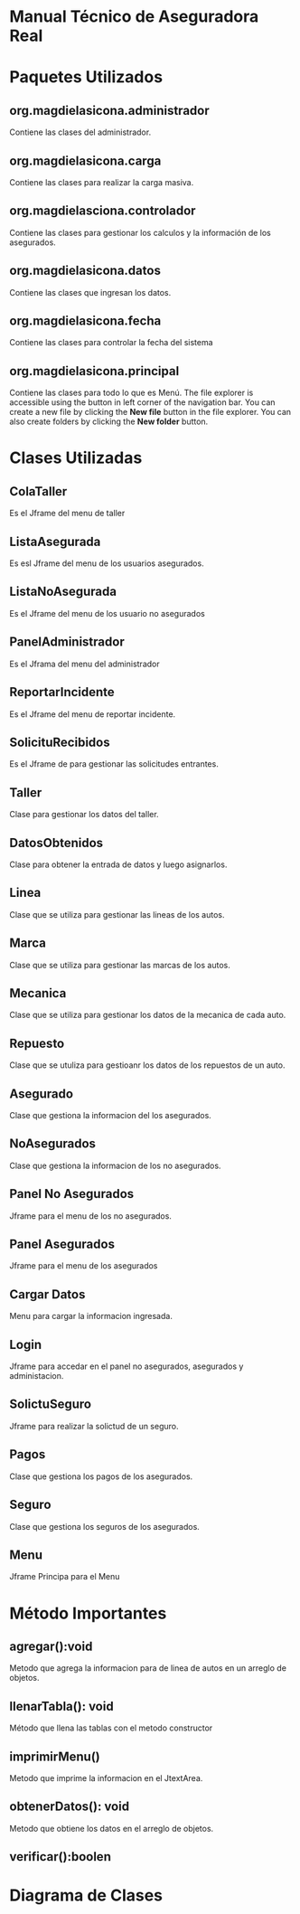 ﻿# Manual Técnico de Aseguradora Real 


# Paquetes Utilizados


## org.magdielasicona.administrador
Contiene las clases del administrador.
## org.magdielasicona.carga
Contiene las clases para realizar la carga masiva.
## org.magdielasciona.controlador
Contiene las clases para gestionar los calculos y la información de los asegurados.
## org.magdielasicona.datos
Contiene las clases que ingresan los datos.
## org.magdielasicona.fecha
Contiene las clases para controlar la fecha del sistema
## org.magdielasicona.principal
Contiene las clases para todo lo que es Menú.
The file explorer is accessible using the button in left corner of the navigation bar. You can create a new file by clicking the **New file** button in the file explorer. You can also create folders by clicking the **New folder** button.

# Clases Utilizadas
##  ColaTaller
Es el Jframe del menu de taller
##  ListaAsegurada
Es esl Jframe del menu de los usuarios asegurados.
##  ListaNoAsegurada
Es el Jframe del menu de los usuario no asegurados
##  PanelAdministrador
Es el Jframa del menu del administrador
##  ReportarIncidente
Es el Jframe del menu de reportar incidente.
##  SolicituRecibidos
Es el Jframe de para gestionar las solicitudes entrantes.
##  Taller
Clase para gestionar los datos del taller.
##  DatosObtenidos
Clase para obtener la entrada de datos y luego asignarlos.

##  Linea
Clase que se utiliza para gestionar las lineas de los autos.
##  Marca
Clase que se utiliza para gestionar las marcas de los autos.
##  Mecanica
Clase que se utiliza para gestionar los datos de la mecanica de cada auto.
##  Repuesto
Clase que se utuliza para gestioanr los datos de los repuestos de un auto.
##  Asegurado
Clase que gestiona la informacion del los asegurados.
##  NoAsegurados
Clase que gestiona la informacion de los no asegurados.


## Panel No Asegurados
Jframe para el menu de los no asegurados.  
##  Panel Asegurados
Jframe para el menu de los asegurados
##  Cargar Datos
Menu para cargar la informacion ingresada.
##  Login
Jframe para accedar en el panel no asegurados, asegurados y administacion.
##  SolictuSeguro
Jframe para realizar la solictud de un seguro.
##  Pagos
Clase que gestiona los pagos de los asegurados.
##  Seguro
Clase que gestiona los seguros de los asegurados.
##  Menu
Jframe Principa para el Menu

# Método Importantes

##  agregar():void
Metodo que agrega la informacion para de linea de autos en un arreglo de objetos.
##  llenarTabla(): void 
Método que llena las tablas con el metodo constructor
##  imprimirMenu()
Metodo que imprime la informacion en el JtextArea.
##  obtenerDatos(): void
Metodo que obtiene los datos en el arreglo de objetos.

## verificar():boolen


# Diagrama de Clases





